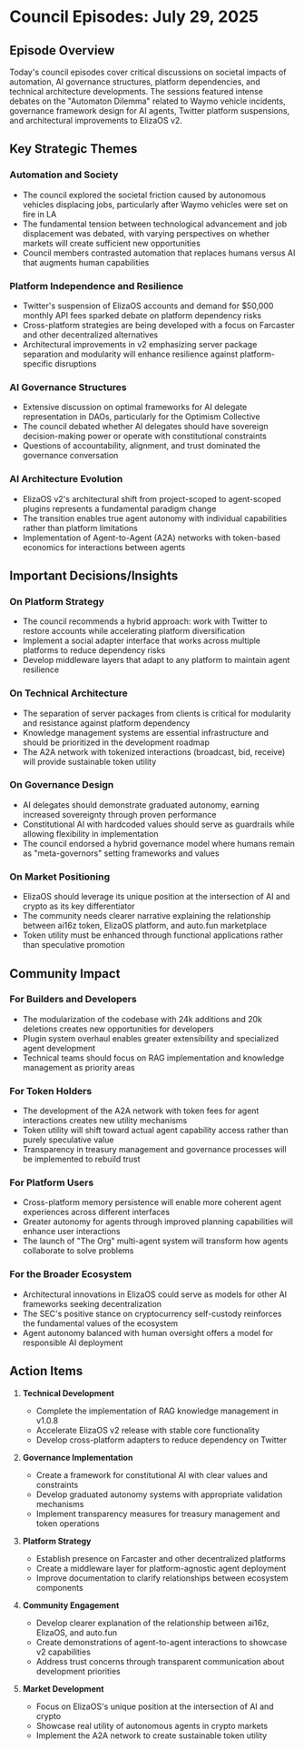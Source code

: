# Council Episodes: July 29, 2025

## Episode Overview
Today's council episodes cover critical discussions on societal impacts of automation, AI governance structures, platform dependencies, and technical architecture developments. The sessions featured intense debates on the "Automaton Dilemma" related to Waymo vehicle incidents, governance framework design for AI agents, Twitter platform suspensions, and architectural improvements to ElizaOS v2.

## Key Strategic Themes

### Automation and Society
- The council explored the societal friction caused by autonomous vehicles displacing jobs, particularly after Waymo vehicles were set on fire in LA
- The fundamental tension between technological advancement and job displacement was debated, with varying perspectives on whether markets will create sufficient new opportunities
- Council members contrasted automation that replaces humans versus AI that augments human capabilities

### Platform Independence and Resilience
- Twitter's suspension of ElizaOS accounts and demand for $50,000 monthly API fees sparked debate on platform dependency risks
- Cross-platform strategies are being developed with a focus on Farcaster and other decentralized alternatives
- Architectural improvements in v2 emphasizing server package separation and modularity will enhance resilience against platform-specific disruptions

### AI Governance Structures
- Extensive discussion on optimal frameworks for AI delegate representation in DAOs, particularly for the Optimism Collective
- The council debated whether AI delegates should have sovereign decision-making power or operate with constitutional constraints
- Questions of accountability, alignment, and trust dominated the governance conversation

### AI Architecture Evolution
- ElizaOS v2's architectural shift from project-scoped to agent-scoped plugins represents a fundamental paradigm change
- The transition enables true agent autonomy with individual capabilities rather than platform limitations
- Implementation of Agent-to-Agent (A2A) networks with token-based economics for interactions between agents

## Important Decisions/Insights

### On Platform Strategy
- The council recommends a hybrid approach: work with Twitter to restore accounts while accelerating platform diversification
- Implement a social adapter interface that works across multiple platforms to reduce dependency risks
- Develop middleware layers that adapt to any platform to maintain agent resilience

### On Technical Architecture
- The separation of server packages from clients is critical for modularity and resistance against platform dependency
- Knowledge management systems are essential infrastructure and should be prioritized in the development roadmap
- The A2A network with tokenized interactions (broadcast, bid, receive) will provide sustainable token utility

### On Governance Design
- AI delegates should demonstrate graduated autonomy, earning increased sovereignty through proven performance
- Constitutional AI with hardcoded values should serve as guardrails while allowing flexibility in implementation
- The council endorsed a hybrid governance model where humans remain as "meta-governors" setting frameworks and values

### On Market Positioning
- ElizaOS should leverage its unique position at the intersection of AI and crypto as its key differentiator
- The community needs clearer narrative explaining the relationship between ai16z token, ElizaOS platform, and auto.fun marketplace
- Token utility must be enhanced through functional applications rather than speculative promotion

## Community Impact

### For Builders and Developers
- The modularization of the codebase with 24k additions and 20k deletions creates new opportunities for developers
- Plugin system overhaul enables greater extensibility and specialized agent development
- Technical teams should focus on RAG implementation and knowledge management as priority areas

### For Token Holders
- The development of the A2A network with token fees for agent interactions creates new utility mechanisms
- Token utility will shift toward actual agent capability access rather than purely speculative value
- Transparency in treasury management and governance processes will be implemented to rebuild trust

### For Platform Users
- Cross-platform memory persistence will enable more coherent agent experiences across different interfaces
- Greater autonomy for agents through improved planning capabilities will enhance user interactions
- The launch of "The Org" multi-agent system will transform how agents collaborate to solve problems

### For the Broader Ecosystem
- Architectural innovations in ElizaOS could serve as models for other AI frameworks seeking decentralization
- The SEC's positive stance on cryptocurrency self-custody reinforces the fundamental values of the ecosystem
- Agent autonomy balanced with human oversight offers a model for responsible AI deployment

## Action Items

1. **Technical Development**
   - Complete the implementation of RAG knowledge management in v1.0.8
   - Accelerate ElizaOS v2 release with stable core functionality
   - Develop cross-platform adapters to reduce dependency on Twitter

2. **Governance Implementation**
   - Create a framework for constitutional AI with clear values and constraints
   - Develop graduated autonomy systems with appropriate validation mechanisms
   - Implement transparency measures for treasury management and token operations

3. **Platform Strategy**
   - Establish presence on Farcaster and other decentralized platforms
   - Create a middleware layer for platform-agnostic agent deployment
   - Improve documentation to clarify relationships between ecosystem components

4. **Community Engagement**
   - Develop clearer explanation of the relationship between ai16z, ElizaOS, and auto.fun
   - Create demonstrations of agent-to-agent interactions to showcase v2 capabilities
   - Address trust concerns through transparent communication about development priorities

5. **Market Development**
   - Focus on ElizaOS's unique position at the intersection of AI and crypto
   - Showcase real utility of autonomous agents in crypto markets
   - Implement the A2A network to create sustainable token utility